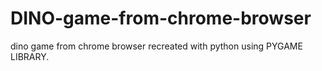 # DINO-game-from-chrome-browser
dino game from chrome browser recreated  with python using PYGAME LIBRARY.
